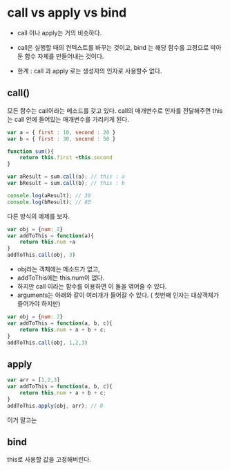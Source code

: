 # call vs apply vs bind

- call 이나 apply는 거의 비슷하다. 

- call은 실행할 때의 컨텍스트를 바꾸는 것이고, bind 는 해당 함수를 고정으로 박아둔 함수 자체를 만들어내는 것이다.

- 한계 : call 과 apply 로는 생성자의 인자로 사용할수 없다. 

  ## 

## call()

모든 함수는 call이라는 메소드를 갖고 있다.  call의 매개변수로 인자를 전달해주면 this는 call 안에 들어있는 매개변수를 가리키게 된다. 

```javascript
var a = { first : 10, second : 20 }
var b = { first : 30, second : 50 }

function sum(){
    return this.first +this.second
}

var aResult = sum.call(a); // this : a
var bResult = sum.call(b); // this : b

console.log(aResult); // 30
console.log(bResult); // 80
```



다른 방식의 예제를 보자.

```javascript
var obj = {num: 2}
var addToThis = function(a){
    return this.num +a
}
addToThis.call(obj, 3)
```

- obj라는 객체에는 메소드가 없고, 
- addToThis에는 this.num이 없다. 
- 하지만 call 이라는 함수를 이용하면 이 둘을 엮어줄 수 있다. 
- arguments는 아래와 같이 여러개가 들어갈 수 있다. ( 첫번째 인자는 대상객체가 들어가야 하지만)



```javascript
var obj = {num: 2}
var addToThis = function(a, b, c){
    return this.num + a + b + c;
}
addToThis.call(obj, 1,2,3)
```





## apply

```javascript
var arr = [1,2,3]
var addToThis = function(a, b, c){
    return this.num + a + b + c;
}
addToThis.apply(obj, arr); // 8
```

이거 말고는



## bind

this로 사용할 값을 고정해버린다. 